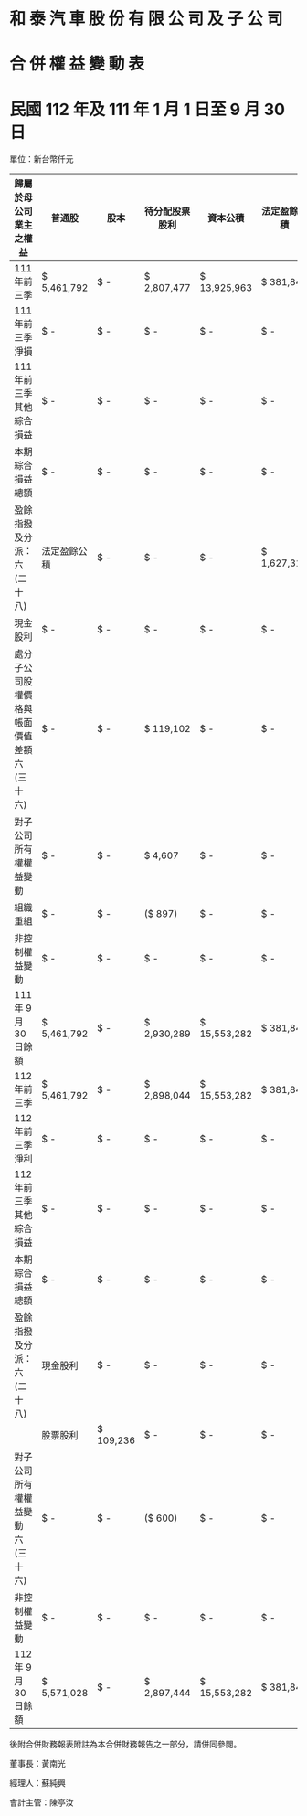 # 和 泰 汽 車 股 份 有 限 公 司 及 子 公 司

# 合 併 權 益 變 動 表

# 民國 112 年及 111 年 1 月 1 日至 9 月 30 日

單位：新台幣仟元

|歸屬於母公司業主之權益|普通股|股本|待分配股票股利|資本公積|法定盈餘公積|特別盈餘公積|未分配盈餘|其他權益|國外營運機構財務報表換算之兌換差額|透過其他綜合損益按公允價值衡量之金融資產未實現評價損益|避險工具之損益|損益總計|非控制權益|權益總額| |
|---|---|---|---|---|---|---|---|---|---|---|---|---|---|---|---|
|111 年前三季|$ 5,461,792|$ -|$ 2,807,477|$ 13,925,963|$ 381,843| |$ 47,944,833|($ 556,123)|$ 3,265,105|$ 563,781|($ 23,820)| |$ 73,770,851|$ 20,695,114|$ 94,465,965|
|111 年前三季淨損|$ -|$ -|$ -|$ -|$ -|($ 10,171,868)|$ -|$ -|$ -|$ -|($ 10,171,868)|$ 2,787,098|($ 7,384,770)| | |
|111 年前三季其他綜合損益|$ -|$ -|$ -|$ -|$ -|$ -|$ 332,753|($ 1,630,313)|($ 737,267)|$ 75,758|($ 1,959,069)|$ 170,696|($ 1,788,373)| | |
|本期綜合損益總額|$ -|$ -|$ -|$ -|$ -|$ (10,171,868)|$ 332,753|($ 1,630,313)|($ 737,267)|$ 75,758|$ 12,130,937|$ 2,957,794|$ (9,173,143)| | |
|盈餘指撥及分派：六(二十八)|法定盈餘公積|$ -|$ -|$ -|$ 1,627,319|$ -|($ 1,627,319)|$ -|$ -|$ -|$ -|$ -|$ -| | |
|現金股利|$ -|$ -|$ -|$ -|$ -|($ 10,923,584)|$ -|$ -|$ -|($ 10,923,584)|$ (1,992,722)|$ (12,916,306)| | | |
|處分子公司股權價格與帳面價值差額 六(三十六)|$ -|$ -|$ 119,102|$ -|$ -|$ -|$ -|$ -|$ -|$ -|$ 119,102|($ 120,102)|($ 1,000)| | |
|對子公司所有權權益變動|$ -|$ -|$ 4,607|$ -|$ -|$ -|$ -|$ -|$ -|$ -|$ 4,607|$ 5,543|$ 10,150| | |
|組織重組|$ -|$ -|($ 897)|$ -|$ -|$ -|$ -|$ -|$ -|$ -|($ 897)|$ 897|$ -| | |
|非控制權益變動|$ -|$ -|$ -|$ -|$ -|$ -|$ -|$ -|$ -|$ -|$ -|$ 5,447,064|$ 5,447,064| | |
|111 年 9 月 30 日餘額|$ 5,461,792|$ -|$ 2,930,289|$ 15,553,282|$ 381,843| |$ 25,222,062|($ 223,370)|$ 1,634,792|($ 173,486)|$ 51,938| |$ 50,839,142|$ 26,993,588|$ 77,832,730|
|112 年前三季|$ 5,461,792|$ -|$ 2,898,044|$ 15,553,282|$ 381,843| |$ 16,165,239|($ 323,552)|$ 1,699,344|($ 140,088)|$ 69,083| |$ 41,764,987|$ 27,807,076|$ 69,572,063|
|112 年前三季淨利|$ -|$ -|$ -|$ -|$ -|$ 18,455,979|$ -|$ -|$ -|$ 18,455,979|$ 2,595,440|$ 21,051,419| | | |
|112 年前三季其他綜合損益|$ -|$ -|$ -|$ -|$ -|$ -|$ 160,555|$ 2,933,666|$ 388,889|($ 41,191)|$ 3,441,919|($ 79,677)|$ 3,362,242| | |
|本期綜合損益總額|$ -|$ -|$ -|$ -|$ -|$ 18,455,979|$ 160,555|$ 2,933,666|$ 388,889|($ 41,191)|$ 21,897,898|$ 2,515,763|$ 24,413,661| | |
|盈餘指撥及分派：六(二十八)|現金股利|$ -|$ -|$ -|$ -|($ 1,092,358)|$ -|$ -|$ -|($ 1,092,358)|$ (1,893,528)|$ (2,985,886)| | | |
| |股票股利|$ 109,236|$ -|$ -|$ -|$ -|($ 109,236)|$ -|$ -|$ -|$ -|$ -|$ -| | |
|對子公司所有權權益變動 六(三十六)|$ -|$ -|($ 600)|$ -|$ -|$ -|$ -|$ -|$ -|$ -|($ 600)|$ 600|$ -| | |
|非控制權益變動|$ -|$ -|$ -|$ -|$ -|$ -|$ -|$ -|$ -|$ -|$ -|$ 5,093,231|$ 5,093,231| | |
|112 年 9 月 30 日餘額|$ 5,571,028|$ -|$ 2,897,444|$ 15,553,282|$ 381,843| |$ 33,419,624|($ 162,997)|$ 4,633,010|$ 248,801|$ 27,892| |$ 62,569,927|$ 33,523,142|$ 96,093,069|

後附合併財務報表附註為本合併財務報告之一部分，請併同參閱。

董事長：黃南光

經理人：蘇純興

會計主管：陳亭汝